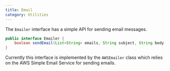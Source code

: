 ```yaml
---
title: Email
category: Utilities
---
```


The `Emailer` interface has a simple API for sending email messages.

```java
public interface Emailer {
	boolean sendEmail(List<String> emails, String subject, String body);
}
```

Currently this interface is implemented by the `AWSEmailer` class which relies on the AWS Simple Email Service for
sending emails.